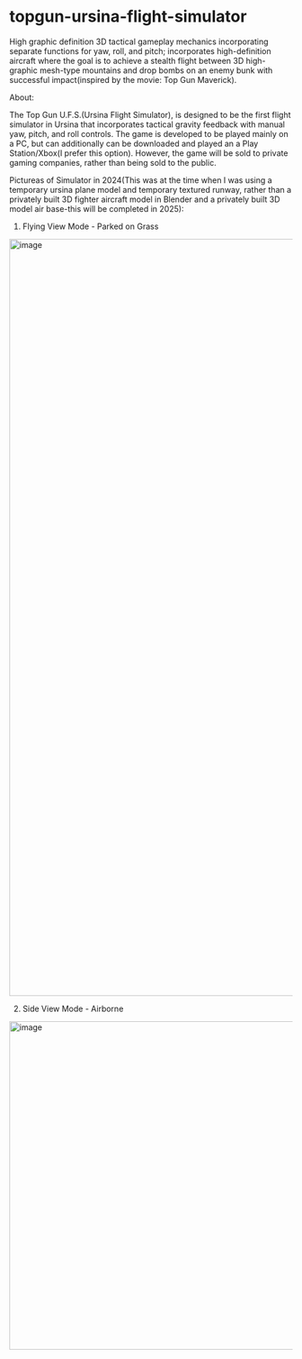 # topgun-ursina-flight-simulator
High graphic definition 3D tactical gameplay mechanics incorporating separate functions for yaw, roll, and pitch; incorporates high-definition aircraft where the goal is to achieve a stealth flight between 3D high-graphic mesh-type mountains and drop bombs on an enemy bunk with successful impact(inspired by the movie: Top Gun Maverick).

About:

The Top Gun U.F.S.(Ursina Flight Simulator), is designed to be the first flight simulator in Ursina that incorporates tactical gravity feedback with manual yaw, pitch, and roll controls. The game is developed to be played mainly on a PC, but can additionally can be downloaded and played an a Play Station/Xbox(I prefer this option). However, the game will be sold to private gaming companies, rather than being sold to the public.

Pictureas of Simulator in 2024(This was at the time when I was using a temporary ursina plane model and temporary textured runway, rather than a privately built 3D fighter aircraft model in Blender and a privately built 3D model air base-this will be completed in 2025):

1) Flying View Mode - Parked on Grass
<img width="1344" alt="image" src="https://github.com/user-attachments/assets/486173e2-952e-41a4-a3ae-4e2d27141761" />

2) Side View Mode - Airborne
<img width="583" alt="image" src="https://github.com/user-attachments/assets/212dedff-1f3e-49a6-bbc5-7ff003e4d21d" />


